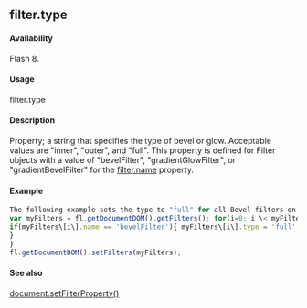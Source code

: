 ## filter.type

#### Availability

Flash 8.

#### Usage

filter.type

#### Description

Property; a string that specifies the type of bevel or glow. Acceptable values are "inner", "outer", and "full". This property is defined for Filter objects with a value of "bevelFilter", "gradientGlowFilter", or "gradientBevelFilter" for the [filter.name](#!AdobeDocs/developers-animatesdk-docs/master/Filter_object/filter13.md) property.

#### Example

```javascript
The following example sets the type to "full" for all Bevel filters on the selected object(s):
var myFilters = fl.getDocumentDOM().getFilters(); for(i=0; i \< myFilters.length; i++){
if(myFilters\[i\].name == 'bevelFilter'){ myFilters\[i\].type = 'full';
}
}
fl.getDocumentDOM().setFilters(myFilters);

```
#### See also

[document.setFilterProperty()](#!AdobeDocs/developers-animatesdk-docs/master/Document_object/docum520.md)
